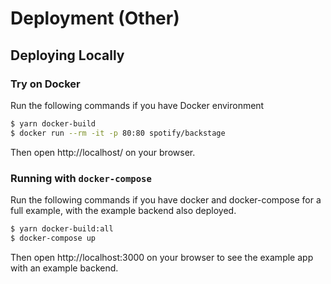 # Deployment (Other)

## Deploying Locally

### Try on Docker

Run the following commands if you have Docker environment

```bash
$ yarn docker-build
$ docker run --rm -it -p 80:80 spotify/backstage
```

Then open http://localhost/ on your browser.

### Running with `docker-compose`

Run the following commands if you have docker and docker-compose for a full
example, with the example backend also deployed.

```bash
$ yarn docker-build:all
$ docker-compose up
```

Then open http://localhost:3000 on your browser to see the example app with an
example backend.
